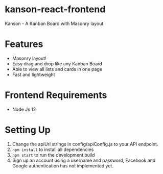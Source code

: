 # kanson-react-frontend
Kanson - A Kanban Board with Masonry layout

# Features
- Masonry layout!
- Easy drag and drop like any Kanban Board
- Able to view all lists and cards in one page
- Fast and lightweight

# Frontend Requirements
- Node Js 12

# Setting Up
1. Change the apiUrl strings in config/apiConfig.js to your API endpoint.
2. ```npm install``` to install all dependencies
2. ```npm start``` to run the development build
3. Sign up an account using a username and password, Facebook and Google authentication has not implemented yet.
